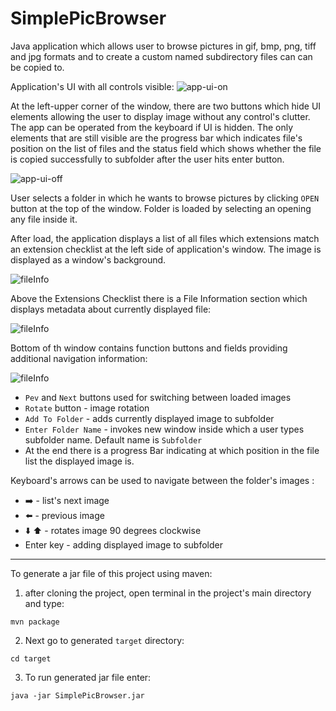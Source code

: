 # SimplePicBrowser
Java application which allows user to browse pictures in gif, bmp, png, tiff and jpg formats and to create a custom named 
subdirectory files can can be copied to. 

Application's UI with all controls visible:
![app-ui-on](https://sc-cdn.scaleengine.net/i/de39743f1a7024b5df982baf16b559341.png)

At the left-upper corner of the window, there are two buttons which hide UI elements allowing the user to display image without any control's clutter. The app can be operated from the keyboard if UI is hidden. The only elements that are still visible are the progress bar which indicates file's position on the list of files and the status field which shows whether the file is copied successfully to subfolder after the user hits enter button.

![app-ui-off](https://sc-cdn.scaleengine.net/i/bd9d765f01e80067c04642e78719d1e5.png)

User selects a folder in which he wants to browse pictures by clicking `OPEN` 
 button at the top of the window. Folder is loaded by selecting an opening any file inside it. 
 
 After load, the application displays a list of all files which extensions match an extension checklist at the left side of 
 application's window. The image is displayed as a window's background.
 
 ![fileInfo](https://sc-cdn.scaleengine.net/i/588cbc92c4aaaf54e8487ab9d8476286.png)
   
  
  Above the Extensions Checklist there is a File Information section which displays metadata about currently displayed file:
  
  ![fileInfo](https://sc-cdn.scaleengine.net/i/753247fb22a1741f8dc1bdc105988587.png)
  
  
  Bottom of th window contains function buttons and fields providing additional navigation information:
  
  ![fileInfo](https://sc-cdn.scaleengine.net/i/9a2573b4ee5bb96ce16400e8d00a2344.png)
  
  * `Pev` and `Next` buttons used for switching between loaded images
  * `Rotate` button - image rotation
  * `Add To Folder` - adds currently displayed image to subfolder
  * `Enter Folder Name` - invokes new window inside which a user types subfolder name. 
  Default name is `Subfolder`
  * At the end there is a progress Bar indicating at which position in the file list the displayed image is.
    
  
 Keyboard's arrows can be used to navigate between the folder's images :
 
 * :arrow_right: - list's next image
 * :arrow_left: -  previous image
 * :arrow_down: :arrow_up: -  rotates image 90 degrees clockwise 
 * Enter key - adding displayed image to subfolder



---

To generate a jar file of this project using maven:
  1. after cloning the project, open terminal in the project's main directory and type:

  `mvn package`
  
  2. Next go to generated `target` directory:
  
  `cd target`
  
  3. To run generated jar file enter:
  
  `java -jar SimplePicBrowser.jar`

